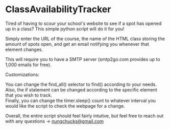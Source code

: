 # ClassAvailabilityTracker
Tired of having to scour your school's website to see if a spot has opened up in a class? This simple python script will do it for you! 

Simply enter the URL of the course, the name of the HTML class  storing the amount of spots open, and get an email notifying you whenever that element changes. 

This will require you to have a SMTP server (smtp2go.com provides up to 1,000 emails for free). 

Customizations: 

You can change the find_all() selector to find() according to your needs. 
Also, the if statement can be changed according to the specific element that you wish to track.  
Finally, you can change the timer.sleep() count to whatever interval you would like the script to check the webpage for a change. 

Overall, the entire script should feel fairly intutive, but feel free to reach out with any questions -> nungchucks@gmail.com
